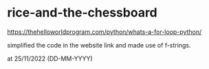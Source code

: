 # rice-and-the-chessboard
https://thehelloworldprogram.com/python/whats-a-for-loop-python/

simplified the code in the website link and made use of f-strings.

at 25/11/2022 (DD-MM-YYYY)
